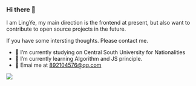 ### Hi there 👋

<!--
**LingYe-007/LingYe-007** is a ✨ _special_ ✨ repository because its `README.md` (this file) appears on your GitHub profile.

Here are some ideas to get you started:

- 🔭 I’m currently working on ...

- 🌱 I’m currently learning ...

- 👯 I’m looking to collaborate on ...

- 🤔 I’m looking for help with ...

- 💬 Ask me about ...

- 📫 How to reach me: ...

- 😄 Pronouns: ...

- ⚡ Fun fact: ...
  -->

I am LingYe, my main direction is the frontend at present, but also want to contribute to open source projects in the future.

 If you have some intersting thoughts.  Please contact me.

* 🔭 I’m currently studying on Central South University for Nationalities
* 🌱 I’m currently learning Algorithm and JS principle.
* 🤔 Emai me at 892104576@qq.com

![](https://ks3-cn-beijing.ksyuncs.com/lingye-space/normalLife/github.gif)

